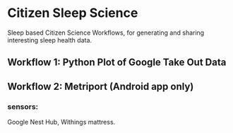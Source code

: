 # Citizen Sleep Science
Sleep based Citizen Science Workflows, for generating and sharing interesting sleep health data.

## Workflow 1: Python Plot of Google Take Out Data


## Workflow 2: Metriport (Android app only)

### sensors:

Google Nest Hub, Withings mattress.
